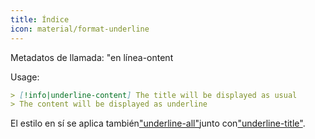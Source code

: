 ```yaml
---
title: Índice
icon: material/format-underline
---
```


Metadatos de llamada: "en línea-ontent

Usage:
```md
> [!info|underline-content] The title will be displayed as usual
> The content will be displayed as underline
```

El estilo en sí se aplica también["underline-all"](../combined-styling/page-22.md)junto con["underline-title"](../title-styling/page-22.md).